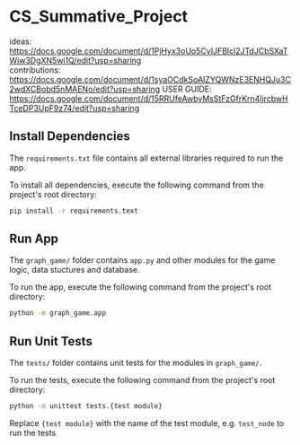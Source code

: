 # CS_Summative_Project
ideas: https://docs.google.com/document/d/1PjHyx3oUo5CyIJFBlcl2JTdJCbSXaTWiw3DgXN5wi1Q/edit?usp=sharing <br />
contributions: https://docs.google.com/document/d/1syaOCdkSoAIZYQWNzE3ENHQJu3C2wdXCBobd5nMAENo/edit?usp=sharing
USER GUIDE: https://docs.google.com/document/d/15RRUfeAwbyMsStFzGfrKrn4ljrcbwHTceDP3UpF9z74/edit?usp=sharing

## Install Dependencies
The `requirements.txt` file contains all external libraries required to run the app.

To install all dependencies, execute the following command from the project's root directory:
```bash
pip install -r requirements.text
```

## Run App
The `graph_game/` folder contains `app.py` and other modules for the game logic, data stuctures and database.

To run the app, execute the following command from the project's root directory:
```bash
python -m graph_game.app
```

## Run Unit Tests
The `tests/` folder contains unit tests for the modules in `graph_game/`.

To run the tests, execute the following command from the project's root directory:
```bash
python -m unittest tests.{test module}
```
Replace `{test module}` with the name of the test module, e.g. `test_node` to run the tests 
